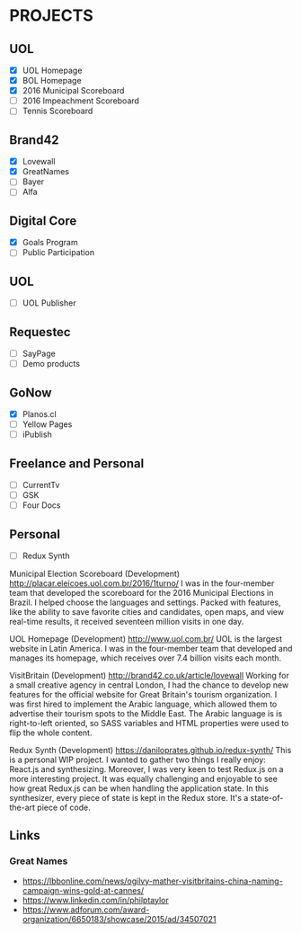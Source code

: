 
# PROJECTS

## UOL
* [x] UOL Homepage
* [x] BOL Homepage
* [x] 2016 Municipal Scoreboard
* [ ] 2016 Impeachment Scoreboard
* [ ] Tennis Scoreboard

## Brand42
* [x] Lovewall
* [x] GreatNames
* [ ] Bayer
* [ ] Alfa

## Digital Core
* [x] Goals Program
* [ ] Public Participation

## UOL
* [ ] UOL Publisher

## Requestec
* [ ] SayPage
* [ ] Demo products

## GoNow
* [x] Planos.cl
* [ ] Yellow Pages
* [ ] iPublish

## Freelance and Personal
* [ ] CurrentTv
* [ ] GSK
* [ ] Four Docs

## Personal
* [ ] Redux Synth





Municipal Election Scoreboard (Development)
http://placar.eleicoes.uol.com.br/2016/1turno/
I was in the four-member team that developed the scoreboard for the 2016 Municipal Elections in Brazil. I helped choose the languages and settings. Packed with features, like the ability to save favorite cities and candidates, open maps, and view real-time results, it received seventeen million visits in one day.

UOL Homepage (Development)
http://www.uol.com.br/
UOL is the largest website in Latin America. I was in the four-member team that developed and manages its homepage, which receives over 7.4 billion visits each month.

VisitBritain (Development)
http://brand42.co.uk/article/lovewall
Working for a small creative agency in central London, I had the chance to develop new features for the official website for Great Britain's tourism organization.
I was first hired to implement the Arabic language, which allowed them to advertise their tourism spots to the Middle East. The Arabic language is is right-to-left oriented, so SASS variables and HTML properties were used to flip the whole content.

Redux Synth (Development)
https://daniloprates.github.io/redux-synth/
This is a personal WIP project. I wanted to gather two things I really enjoy: React.js and synthesizing. Moreover, I was very keen to test Redux.js on a more interesting project. It was equally challenging and enjoyable to see how great Redux.js can be when handling the application state.
In this synthesizer, every piece of state is kept in the Redux store. It's a state-of-the-art piece of code.



## Links

### Great Names

* https://lbbonline.com/news/ogilvy-mather-visitbritains-china-naming-campaign-wins-gold-at-cannes/
* https://www.linkedin.com/in/philptaylor
* https://www.adforum.com/award-organization/6650183/showcase/2015/ad/34507021










